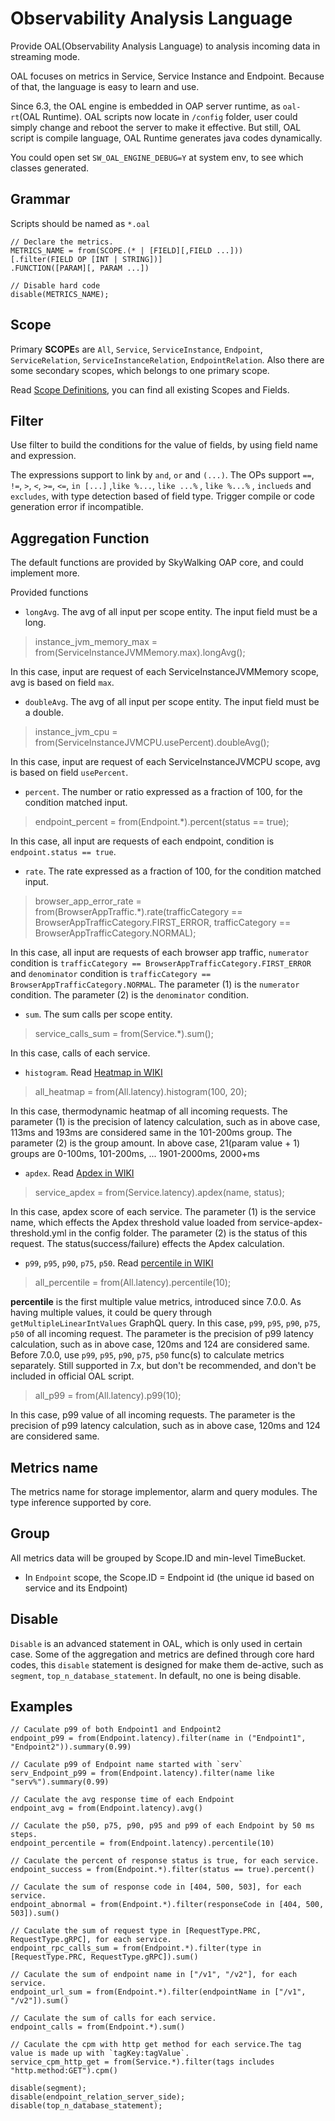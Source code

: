 # Observability Analysis Language
Provide OAL(Observability Analysis Language) to analysis incoming data in streaming mode. 

OAL focuses on metrics in Service, Service Instance and Endpoint. Because of that, the language is easy to 
learn and use.


Since 6.3, the OAL engine is embedded in OAP server runtime, as `oal-rt`(OAL Runtime).
OAL scripts now locate in `/config` folder, user could simply change and reboot the server to make it effective.
But still, OAL script is compile language, OAL Runtime generates java codes dynamically.

You could open set `SW_OAL_ENGINE_DEBUG=Y` at system env, to see which classes generated.

## Grammar
Scripts should be named as `*.oal`
```
// Declare the metrics.
METRICS_NAME = from(SCOPE.(* | [FIELD][,FIELD ...]))
[.filter(FIELD OP [INT | STRING])]
.FUNCTION([PARAM][, PARAM ...])

// Disable hard code 
disable(METRICS_NAME);
```

## Scope
Primary **SCOPE**s are `All`, `Service`, `ServiceInstance`, `Endpoint`, `ServiceRelation`, `ServiceInstanceRelation`, `EndpointRelation`.
Also there are some secondary scopes, which belongs to one primary scope. 

Read [Scope Definitions](scope-definitions.md), you can find all existing Scopes and Fields.


## Filter
Use filter to build the conditions for the value of fields, by using field name and expression. 

The expressions support to link by `and`, `or` and `(...)`. 
The OPs support `==`, `!=`, `>`, `<`, `>=`, `<=`, `in [...]` ,`like %...`, `like ...%` , `like %...%` , `inclueds` and `excludes`, with type detection based of field type. Trigger compile
 or code generation error if incompatible. 

## Aggregation Function
The default functions are provided by SkyWalking OAP core, and could implement more. 

Provided functions
- `longAvg`. The avg of all input per scope entity. The input field must be a long.
> instance_jvm_memory_max = from(ServiceInstanceJVMMemory.max).longAvg();

In this case, input are request of each ServiceInstanceJVMMemory scope, avg is based on field `max`.
- `doubleAvg`. The avg of all input per scope entity. The input field must be a double.
> instance_jvm_cpu = from(ServiceInstanceJVMCPU.usePercent).doubleAvg();

In this case, input are request of each ServiceInstanceJVMCPU scope, avg is based on field `usePercent`.
- `percent`. The number or ratio expressed as a fraction of 100, for the condition matched input.
> endpoint_percent = from(Endpoint.*).percent(status == true);

In this case, all input are requests of each endpoint, condition is `endpoint.status == true`.
- `rate`. The rate expressed as a fraction of 100, for the condition matched input.
> browser_app_error_rate = from(BrowserAppTraffic.*).rate(trafficCategory == BrowserAppTrafficCategory.FIRST_ERROR, trafficCategory == BrowserAppTrafficCategory.NORMAL);

In this case, all input are requests of each browser app traffic, `numerator` condition is `trafficCategory == BrowserAppTrafficCategory.FIRST_ERROR` and `denominator` condition is `trafficCategory == BrowserAppTrafficCategory.NORMAL`.
The parameter (1) is the `numerator` condition.
The parameter (2) is the `denominator` condition.
- `sum`. The sum calls per scope entity.
> service_calls_sum = from(Service.*).sum();

In this case, calls of each service. 

- `histogram`. Read [Heatmap in WIKI](https://en.wikipedia.org/wiki/Heat_map)
> all_heatmap = from(All.latency).histogram(100, 20);

In this case, thermodynamic heatmap of all incoming requests. 
The parameter (1) is the precision of latency calculation, such as in above case, 113ms and 193ms are considered same in the 101-200ms group.
The parameter (2) is the group amount. In above case, 21(param value + 1) groups are 0-100ms, 101-200ms, ... 1901-2000ms, 2000+ms 

- `apdex`. Read [Apdex in WIKI](https://en.wikipedia.org/wiki/Apdex)
> service_apdex = from(Service.latency).apdex(name, status);

In this case, apdex score of each service.
The parameter (1) is the service name, which effects the Apdex threshold value loaded from service-apdex-threshold.yml in the config folder.
The parameter (2) is the status of this request. The status(success/failure) effects the Apdex calculation.

- `p99`, `p95`, `p90`, `p75`, `p50`. Read [percentile in WIKI](https://en.wikipedia.org/wiki/Percentile)
> all_percentile = from(All.latency).percentile(10);

**percentile** is the first multiple value metrics, introduced since 7.0.0. As having multiple values, it could be query through `getMultipleLinearIntValues` GraphQL query.
In this case, `p99`, `p95`, `p90`, `p75`, `p50` of all incoming request. The parameter is the precision of p99 latency calculation, such as in above case, 120ms and 124 are considered same.
Before 7.0.0, use `p99`, `p95`, `p90`, `p75`, `p50` func(s) to calculate metrics separately. Still supported in 7.x, but don't be recommended, and don't be included in official OAL script. 
> all_p99 = from(All.latency).p99(10);

In this case, p99 value of all incoming requests. The parameter is the precision of p99 latency calculation, such as in above case, 120ms and 124 are considered same.

## Metrics name
The metrics name for storage implementor, alarm and query modules. The type inference supported by core.

## Group
All metrics data will be grouped by Scope.ID and min-level TimeBucket. 

- In `Endpoint` scope, the Scope.ID = Endpoint id (the unique id based on service and its Endpoint)

## Disable
`Disable` is an advanced statement in OAL, which is only used in certain case.
Some of the aggregation and metrics are defined through core hard codes,
this `disable` statement is designed for make them de-active,
such as `segment`, `top_n_database_statement`.
In default, no one is being disable.

## Examples
```
// Caculate p99 of both Endpoint1 and Endpoint2
endpoint_p99 = from(Endpoint.latency).filter(name in ("Endpoint1", "Endpoint2")).summary(0.99)

// Caculate p99 of Endpoint name started with `serv`
serv_Endpoint_p99 = from(Endpoint.latency).filter(name like "serv%").summary(0.99)

// Caculate the avg response time of each Endpoint
endpoint_avg = from(Endpoint.latency).avg()

// Caculate the p50, p75, p90, p95 and p99 of each Endpoint by 50 ms steps.
endpoint_percentile = from(Endpoint.latency).percentile(10)

// Caculate the percent of response status is true, for each service.
endpoint_success = from(Endpoint.*).filter(status == true).percent()

// Caculate the sum of response code in [404, 500, 503], for each service.
endpoint_abnormal = from(Endpoint.*).filter(responseCode in [404, 500, 503]).sum()

// Caculate the sum of request type in [RequestType.PRC, RequestType.gRPC], for each service.
endpoint_rpc_calls_sum = from(Endpoint.*).filter(type in [RequestType.PRC, RequestType.gRPC]).sum()

// Caculate the sum of endpoint name in ["/v1", "/v2"], for each service.
endpoint_url_sum = from(Endpoint.*).filter(endpointName in ["/v1", "/v2"]).sum()

// Caculate the sum of calls for each service.
endpoint_calls = from(Endpoint.*).sum()

// Caculate the cpm with http get method for each service.The tag value is made up with `tagKey:tagValue`.
service_cpm_http_get = from(Service.*).filter(tags includes "http.method:GET").cpm()

disable(segment);
disable(endpoint_relation_server_side);
disable(top_n_database_statement);
```
